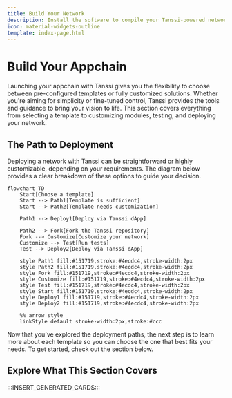 ```yaml
---
title: Build Your Network
description: Install the software to compile your Tanssi-powered network, configure genesis state and core functions, test locally, and prepare for deployment.
icon: material-widgets-outline
template: index-page.html
---
```


# Build Your Appchain 

Launching your appchain with Tanssi gives you the flexibility to choose between pre-configured templates or fully customized solutions. Whether you're aiming for simplicity or fine-tuned control, Tanssi provides the tools and guidance to bring your vision to life. This section covers everything from selecting a template to customizing modules, testing, and deploying your network.

## The Path to Deployment

Deploying a network with Tanssi can be straightforward or highly customizable, depending on your requirements. The diagram below provides a clear breakdown of these options to guide your decision.

```mermaid
flowchart TD
    Start[Choose a template]
    Start --> Path1[Template is sufficient]
    Start --> Path2[Template needs customization]

    Path1 --> Deploy1[Deploy via Tanssi dApp]

    Path2 --> Fork[Fork the Tanssi repository]
    Fork --> Customize[Customize your network]
    Customize --> Test[Run tests]
    Test --> Deploy2[Deploy via Tanssi dApp]

    style Path1 fill:#151719,stroke:#4ecdc4,stroke-width:2px
    style Path2 fill:#151719,stroke:#4ecdc4,stroke-width:2px
    style Fork fill:#151719,stroke:#4ecdc4,stroke-width:2px
    style Customize fill:#151719,stroke:#4ecdc4,stroke-width:2px
    style Test fill:#151719,stroke:#4ecdc4,stroke-width:2px
    style Start fill:#151719,stroke:#4ecdc4,stroke-width:2px
    style Deploy1 fill:#151719,stroke:#4ecdc4,stroke-width:2px
    style Deploy2 fill:#151719,stroke:#4ecdc4,stroke-width:2px

    %% arrow style
    linkStyle default stroke-width:2px,stroke:#ccc
```

Now that you’ve explored the deployment paths, the next step is to learn more about each template so you can choose the one that best fits your needs. To get started, check out the section below.

## Explore What This Section Covers

:::INSERT_GENERATED_CARDS:::
